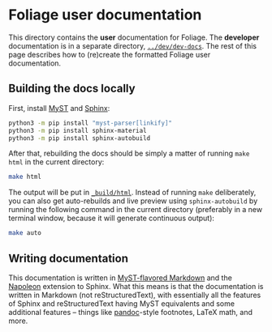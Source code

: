 # Foliage user documentation

This directory contains the **user** documentation for Foliage. The **developer** documentation is in a separate directory, [`../dev/dev-docs`](../dev/dev-docs). The rest of this page describes how to (re)create the formatted Foliage user documentation.

## Building the docs locally

First, install [MyST](https://myst-parser.readthedocs.io/en/latest/index.html) and [Sphinx](https://www.sphinx-doc.org):

```sh
python3 -m pip install "myst-parser[linkify]"
python3 -m pip install sphinx-material
python3 -m pip install sphinx-autobuild
```

After that, rebuilding the docs should be simply a matter of running `make html` in the current directory:

```sh
make html
```

The output will be put in [`_build/html`](_build/html).  Instead of running `make` deliberately, you can also get auto-rebuilds and live preview using `sphinx-autobuild` by running the following command in the current directory (preferably in a new terminal window, because it will generate continuous output):

```sh
make auto
```


## Writing documentation

This documentation is written in [MyST-flavored Markdown](https://myst-parser.readthedocs.io/en/latest/) and the [Napoleon](https://www.sphinx-doc.org/en/master/usage/extensions/napoleon.html) extension to Sphinx.  What this means is that the documentation is written in Markdown (not reStructuredText), with essentially all the features of Sphinx and reStructuredText having MyST equivalents and some additional features &ndash; things like [pandoc](https://pandoc.org)-style footnotes, LaTeX math, and more.
